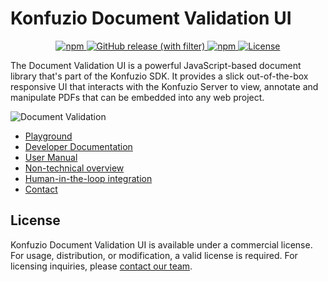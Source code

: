 # Konfuzio Document Validation UI

<p align="center">
    <a href="https://www.npmjs.com/package/@konfuzio/document-validation-ui"><img alt="npm" src="https://img.shields.io/npm/v/%40konfuzio%2Fdocument-validation-ui" />
</a>
        <a href="https://github.com/konfuzio-ai/document-validation-ui/releases"><img alt="GitHub release (with filter)" src="https://img.shields.io/github/v/release/konfuzio-ai/document-validation-ui?label=Github"/>
</a>
      <a href="https://www.npmjs.com/package/@konfuzio/document-validation-ui">
        <img alt="npm" src="https://img.shields.io/npm/dm/%40konfuzio%2Fdocument-validation-ui"/>
    </a>
    <a href="https://github.com/konfuzio-ai/document-validation-ui"><img alt="License" src="https://img.shields.io/github/license/konfuzio-ai/document-validation-ui" />
</a>
</p>

The Document Validation UI is a powerful JavaScript-based document library that's part of the Konfuzio SDK. It provides a slick out-of-the-box responsive UI that interacts with the Konfuzio Server to view, annotate and manipulate PDFs that can be embedded into any web project.

![Document Validation](https://konfuzio.com/wp-content/uploads/2022/10/homepage-UI-demo-1.png)

- [Playground](https://codepen.io/konfuzio/pen/QWVpKVE)
- [Developer Documentation](https://dev.konfuzio.com/dvui/)
- [User Manual](https://help.konfuzio.com/document-validation-ui/review-documents/preview/)
- [Non-technical overview](https://konfuzio.com/en/document-validation-ui/)
- [Human-in-the-loop integration](https://konfuzio.com/en/human-in-the-loop/)
- [Contact](https://konfuzio.com/en/contact/)


## License

Konfuzio Document Validation UI is available under a commercial license.
For usage, distribution, or modification, a valid license is required.
For licensing inquiries, please [contact our team](https://konfuzio.com/kontakt/). 

